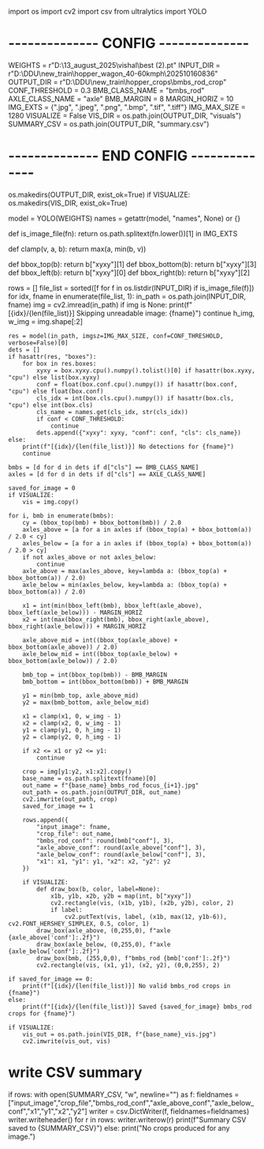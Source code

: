 import os
import cv2
import csv
from ultralytics import YOLO

# -------------- CONFIG --------------
WEIGHTS = r"D:\13_august_2025\vishal\best (2).pt"
INPUT_DIR = r"D:\DDU\new_train\hopper_wagon_40-60kmph\202510160836"
OUTPUT_DIR = r"D:\DDU\new_train\hopper_crops\bmbs_rod_crop"
CONF_THRESHOLD = 0.3
BMB_CLASS_NAME = "bmbs_rod"
AXLE_CLASS_NAME = "axle"
BMB_MARGIN = 8
MARGIN_HORIZ = 10
IMG_EXTS = {".jpg", ".jpeg", ".png", ".bmp", ".tif", ".tiff"}
IMG_MAX_SIZE = 1280
VISUALIZE = False
VIS_DIR = os.path.join(OUTPUT_DIR, "visuals")
SUMMARY_CSV = os.path.join(OUTPUT_DIR, "summary.csv")
# -------------- END CONFIG --------------

os.makedirs(OUTPUT_DIR, exist_ok=True)
if VISUALIZE:
    os.makedirs(VIS_DIR, exist_ok=True)

model = YOLO(WEIGHTS)
names = getattr(model, "names", None) or {}

def is_image_file(fn):
    return os.path.splitext(fn.lower())[1] in IMG_EXTS

def clamp(v, a, b):
    return max(a, min(b, v))

def bbox_top(b): return b["xyxy"][1]
def bbox_bottom(b): return b["xyxy"][3]
def bbox_left(b): return b["xyxy"][0]
def bbox_right(b): return b["xyxy"][2]

rows = []
file_list = sorted([f for f in os.listdir(INPUT_DIR) if is_image_file(f)])
for idx, fname in enumerate(file_list, 1):
    in_path = os.path.join(INPUT_DIR, fname)
    img = cv2.imread(in_path)
    if img is None:
        print(f"[{idx}/{len(file_list)}] Skipping unreadable image: {fname}")
        continue
    h_img, w_img = img.shape[:2]

    res = model(in_path, imgsz=IMG_MAX_SIZE, conf=CONF_THRESHOLD, verbose=False)[0]
    dets = []
    if hasattr(res, "boxes"):
        for box in res.boxes:
            xyxy = box.xyxy.cpu().numpy().tolist()[0] if hasattr(box.xyxy, "cpu") else list(box.xyxy)
            conf = float(box.conf.cpu().numpy()) if hasattr(box.conf, "cpu") else float(box.conf)
            cls_idx = int(box.cls.cpu().numpy()) if hasattr(box.cls, "cpu") else int(box.cls)
            cls_name = names.get(cls_idx, str(cls_idx))
            if conf < CONF_THRESHOLD:
                continue
            dets.append({"xyxy": xyxy, "conf": conf, "cls": cls_name})
    else:
        print(f"[{idx}/{len(file_list)}] No detections for {fname}")
        continue

    bmbs = [d for d in dets if d["cls"] == BMB_CLASS_NAME]
    axles = [d for d in dets if d["cls"] == AXLE_CLASS_NAME]

    saved_for_image = 0
    if VISUALIZE:
        vis = img.copy()

    for i, bmb in enumerate(bmbs):
        cy = (bbox_top(bmb) + bbox_bottom(bmb)) / 2.0
        axles_above = [a for a in axles if (bbox_top(a) + bbox_bottom(a)) / 2.0 < cy]
        axles_below = [a for a in axles if (bbox_top(a) + bbox_bottom(a)) / 2.0 > cy]
        if not axles_above or not axles_below:
            continue
        axle_above = max(axles_above, key=lambda a: (bbox_top(a) + bbox_bottom(a)) / 2.0)
        axle_below = min(axles_below, key=lambda a: (bbox_top(a) + bbox_bottom(a)) / 2.0)

        x1 = int(min(bbox_left(bmb), bbox_left(axle_above), bbox_left(axle_below))) - MARGIN_HORIZ
        x2 = int(max(bbox_right(bmb), bbox_right(axle_above), bbox_right(axle_below))) + MARGIN_HORIZ

        axle_above_mid = int((bbox_top(axle_above) + bbox_bottom(axle_above)) / 2.0)
        axle_below_mid = int((bbox_top(axle_below) + bbox_bottom(axle_below)) / 2.0)

        bmb_top = int(bbox_top(bmb)) - BMB_MARGIN
        bmb_bottom = int(bbox_bottom(bmb)) + BMB_MARGIN

        y1 = min(bmb_top, axle_above_mid)
        y2 = max(bmb_bottom, axle_below_mid)

        x1 = clamp(x1, 0, w_img - 1)
        x2 = clamp(x2, 0, w_img - 1)
        y1 = clamp(y1, 0, h_img - 1)
        y2 = clamp(y2, 0, h_img - 1)

        if x2 <= x1 or y2 <= y1:
            continue

        crop = img[y1:y2, x1:x2].copy()
        base_name = os.path.splitext(fname)[0]
        out_name = f"{base_name}_bmbs_rod_focus_{i+1}.jpg"
        out_path = os.path.join(OUTPUT_DIR, out_name)
        cv2.imwrite(out_path, crop)
        saved_for_image += 1

        rows.append({
            "input_image": fname,
            "crop_file": out_name,
            "bmbs_rod_conf": round(bmb["conf"], 3),
            "axle_above_conf": round(axle_above["conf"], 3),
            "axle_below_conf": round(axle_below["conf"], 3),
            "x1": x1, "y1": y1, "x2": x2, "y2": y2
        })

        if VISUALIZE:
            def draw_box(b, color, label=None):
                x1b, y1b, x2b, y2b = map(int, b["xyxy"])
                cv2.rectangle(vis, (x1b, y1b), (x2b, y2b), color, 2)
                if label:
                    cv2.putText(vis, label, (x1b, max(12, y1b-6)), cv2.FONT_HERSHEY_SIMPLEX, 0.5, color, 1)
            draw_box(axle_above, (0,255,0), f"axle {axle_above['conf']:.2f}")
            draw_box(axle_below, (0,255,0), f"axle {axle_below['conf']:.2f}")
            draw_box(bmb, (255,0,0), f"bmbs_rod {bmb['conf']:.2f}")
            cv2.rectangle(vis, (x1, y1), (x2, y2), (0,0,255), 2)

    if saved_for_image == 0:
        print(f"[{idx}/{len(file_list)}] No valid bmbs_rod crops in {fname}")
    else:
        print(f"[{idx}/{len(file_list)}] Saved {saved_for_image} bmbs_rod crops for {fname}")

    if VISUALIZE:
        vis_out = os.path.join(VIS_DIR, f"{base_name}_vis.jpg")
        cv2.imwrite(vis_out, vis)

# write CSV summary
if rows:
    with open(SUMMARY_CSV, "w", newline="") as f:
        fieldnames = ["input_image","crop_file","bmbs_rod_conf","axle_above_conf","axle_below_conf","x1","y1","x2","y2"]
        writer = csv.DictWriter(f, fieldnames=fieldnames)
        writer.writeheader()
        for r in rows:
            writer.writerow(r)
    print(f"Summary CSV saved to {SUMMARY_CSV}")
else:
    print("No crops produced for any image.")
